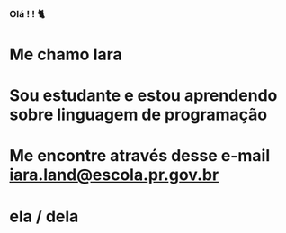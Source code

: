 ### Olá ! ! 🐈
# Me chamo Iara 
# Sou estudante e estou aprendendo sobre linguagem de programação
# Me encontre através desse e-mail iara.land@escola.pr.gov.br
# ela / dela 
